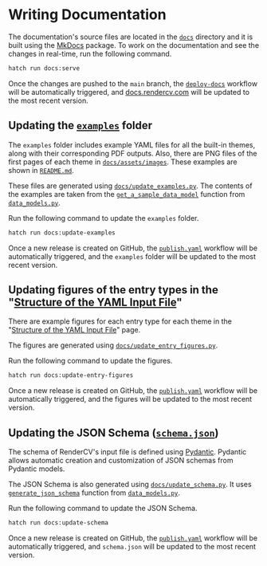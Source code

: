 # Writing Documentation

The documentation's source files are located in the [`docs`](https://github.com/sinaatalay/rendercv/tree/main/docs) directory and it is built using the [MkDocs](https://github.com/mkdocs/mkdocs) package. To work on the documentation and see the changes in real-time, run the following command.

```bash
hatch run docs:serve
```

Once the changes are pushed to the `main` branch, the [`deploy-docs`](https://github.com/sinaatalay/rendercv/blob/main/.github/workflows/deploy-docs.yaml) workflow will be automatically triggered, and [docs.rendercv.com](https://docs.rendercv.com/) will be updated to the most recent version.


## Updating the [`examples`](https://github.com/sinaatalay/rendercv/tree/main/examples) folder

The `examples` folder includes example YAML files for all the built-in themes, along with their corresponding PDF outputs. Also, there are PNG files of the first pages of each theme in [`docs/assets/images`](https://github.com/sinaatalay/rendercv/tree/main/docs/assets/images). These examples are shown in [`README.md`](https://github.com/sinaatalay/rendercv/blob/main/README.md).

These files are generated using [`docs/update_examples.py`](https://github.com/sinaatalay/rendercv/blob/main/docs/update_examples.py). The contents of the examples are taken from the [`get_a_sample_data_model`](https://docs.rendercv.com/reference/data_models/#rendercv.data_models.get_a_sample_data_model) function from [`data_models.py`](https://docs.rendercv.com/reference/data_models/).

Run the following command to update the `examples` folder.

```bash
hatch run docs:update-examples
```

Once a new release is created on GitHub, the [`publish.yaml`](https://github.com/sinaatalay/rendercv/blob/main/.github/workflows/publish.yaml) workflow will be automatically triggered, and the `examples` folder will be updated to the most recent version.

## Updating figures of the entry types in the "[Structure of the YAML Input File](https://docs.rendercv.com/user_guide/structure_of_the_yaml_input_file/)"

There are example figures for each entry type for each theme in the "[Structure of the YAML Input File](https://docs.rendercv.com/user_guide/structure_of_the_yaml_input_file/)" page.

The figures are generated using [`docs/update_entry_figures.py`](https://github.com/sinaatalay/rendercv/blob/main/docs/update_entry_figures.py). 

Run the following command to update the figures.

```bash
hatch run docs:update-entry-figures
```

Once a new release is created on GitHub, the [`publish.yaml`](https://github.com/sinaatalay/rendercv/blob/main/.github/workflows/publish.yaml) workflow will be automatically triggered, and the figures will be updated to the most recent version.

## Updating the JSON Schema ([`schema.json`](https://github.com/sinaatalay/rendercv/blob/main/schema.json))

The schema of RenderCV's input file is defined using [Pydantic](https://docs.pydantic.dev/latest/). Pydantic allows automatic creation and customization of JSON schemas from Pydantic models.

The JSON Schema is also generated using [`docs/update_schema.py`](https://github.com/sinaatalay/rendercv/blob/main/docs/update_schema.py). It uses [`generate_json_schema`](https://docs.rendercv.com/reference/data_models/#rendercv.data_models.generate_json_schema) function from [`data_models.py`](https://docs.rendercv.com/reference/data_models/).

Run the following command to update the JSON Schema.

```bash
hatch run docs:update-schema
```

Once a new release is created on GitHub, the [`publish.yaml`](https://github.com/sinaatalay/rendercv/blob/main/.github/workflows/publish.yaml) workflow will be automatically triggered, and `schema.json` will be updated to the most recent version.
